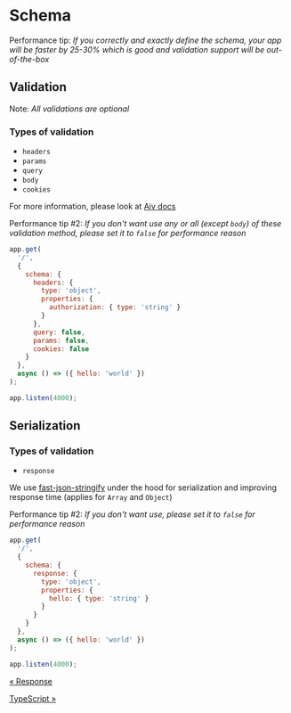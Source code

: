 # Schema

Performance tip: _If you correctly and exactly define the schema, your app will be faster by 25-30% which is good and validation support will be out-of-the-box_

## Validation

Note: _All validations are optional_

### Types of validation

- `headers`
- `params`
- `query`
- `body`
- `cookies`

For more information, please look at [Ajv docs](http://ajv.js.org)

Performance tip #2: _If you don't want use any or all (except `body`) of these validation method, please set it to `false` for performance reason_

```js
app.get(
  '/',
  {
    schema: {
      headers: {
        type: 'object',
        properties: {
          authorization: { type: 'string' }
        }
      },
      query: false,
      params: false,
      cookies: false
    }
  },
  async () => ({ hello: 'world' })
);

app.listen(4000);
```

## Serialization

### Types of validation

- `response`

We use [fast-json-stringify](https://github.com/fastify/fast-json-stringify) under the hood for serialization and improving response time (applies for `Array` and `Object`)

Performance tip #2: _If you don't want use, please set it to `false` for performance reason_

```js
app.get(
  '/',
  {
    schema: {
      response: {
        type: 'object',
        properties: {
          hello: { type: 'string' }
        }
      }
    }
  },
  async () => ({ hello: 'world' })
);

app.listen(4000);
```

[&laquo; Response](./response.md)

[TypeScript &raquo;](./typescript.md)
